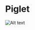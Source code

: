 # Piglet

![Alt text](https://github.com/iotmodules/Piglet/blob/master/Hardware/Images/Piglet_v_1_5_7.jpg?raw=true "Piglet v1.5")

